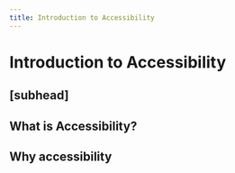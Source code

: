 ```yaml
---
title: Introduction to Accessibility
---
```

# Introduction to Accessibility
<h2 class="subheading">[subhead]</h2>

## What is Accessibility?

## Why accessibility